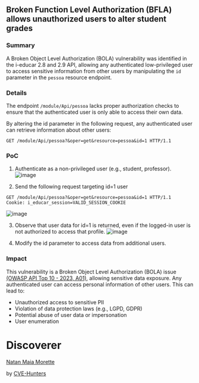 ## Broken Function Level Authorization (BFLA) allows unauthorized users to alter student grades

### Summary

A Broken Object Level Authorization (BOLA) vulnerability was identified in the i-educar 2.8 and 2.9 API, allowing any authenticated low-privileged user to access sensitive information from other users by manipulating the `id` parameter in the `pessoa` resource endpoint. 


### Details

The endpoint `/module/Api/pessoa` lacks proper authorization checks to ensure that the authenticated user is only able to access their own data.

By altering the id parameter in the following request, any authenticated user can retrieve information about other users:

`GET /module/Api/pessoa?&oper=get&resource=pessoa&id=1 HTTP/1.1
`

### PoC

1. Authenticate as a non-privileged user (e.g., student, professor).
![image](https://github.com/user-attachments/assets/bc3ac579-2633-4d43-b2e4-4235c56fb4e7)

2. Send the following request targeting id=1 user
```
GET /module/Api/pessoa?&oper=get&resource=pessoa&id=1 HTTP/1.1
Cookie: i_educar_session=VALID_SESSION_COOKIE
```
![image](https://github.com/user-attachments/assets/5aa2edd8-83f9-48f2-ac3b-46cde2a26029)

3. Observe that user data for id=1 is returned, even if the logged-in user is not authorized to access that profile.
![image](https://github.com/user-attachments/assets/4349ff5b-6600-4b26-9643-b0a0ad461fb5)

4. Modify the id parameter to access data from additional users.


### Impact
This vulnerability is a Broken Object Level Authorization (BOLA) issue [(OWASP API Top 10 - 2023, A01)](https://owasp.org/API-Security/editions/2023/en/0xa1-broken-object-level-authorization/), allowing sensitive data exposure. Any authenticated user can access personal information of other users. This can lead to:

- Unauthorized access to sensitive PII
- Violation of data protection laws (e.g., LGPD, GDPR)
- Potential abuse of user data or impersonation
- User enumeration


# Discoverer

[Natan Maia Morette](https://nmmorette.github.io) 

by [CVE-Hunters](https://github.com/Sec-Dojo-Cyber-House/cve-hunters)